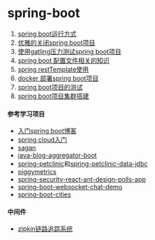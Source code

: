 # spring-boot

1. [spring boot运行方式](./spring%20boot启动方式.md)
2. [优雅的关闭spring boot项目](./graceful-shutdown)
3. [使用gatling压力测试spring boot项目](./gatling)
4. [spring boot 配置文件相关的知识](./spring-configuration-properties)
5. [spring restTemplate使用](./spring-rest-template)
6. [docker 部署spring boot项目](./springboot-docker)
7. [spring boot项目的测试](./springboot-test)
8. [spring boot项目集群搭建]()



#### 参考学习项目

* [入门spring boot博客](https://github.com/origoni/spring-blog)
* [spring cloud入门](https://github.com/anilallewar/microservices-basics-spring-boot)
* [sagan](https://github.com/RameshMF/sagan)
* [java-blog-aggregator-boot](https://github.com/jirkapinkas/java-blog-aggregator-boot)
* [spring-petclinic](https://github.com/spring-projects/spring-petclinic)和[spring-petclinic-data-jdbc](https://github.com/spring-petclinic/spring-petclinic-data-jdbc)
* [piggymetrics](https://github.com/sqshq/piggymetrics)
* [spring-security-react-ant-design-polls-app](https://github.com/callicoder/spring-security-react-ant-design-polls-app)
* [spring-boot-websocket-chat-demo](https://github.com/callicoder/spring-boot-websocket-chat-demo)
* [spring-boot-cities](https://github.com/cf-platform-eng/spring-boot-cities)





#### 中间件

* [zipkin链路追踪系统](https://github.com/openzipkin/zipkin)
